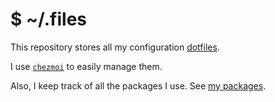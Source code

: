 # $ ~/\.files

This repository stores all my configuration [dotfiles](https://en.wikipedia.org/wiki/Hidden_file_and_hidden_directory#Unix_and_Unix-like_environments).

I use [`chezmoi`](https://www.chezmoi.io/) to easily manage them.

Also, I keep track of all the packages I use.
See [my packages](./packages.md).
